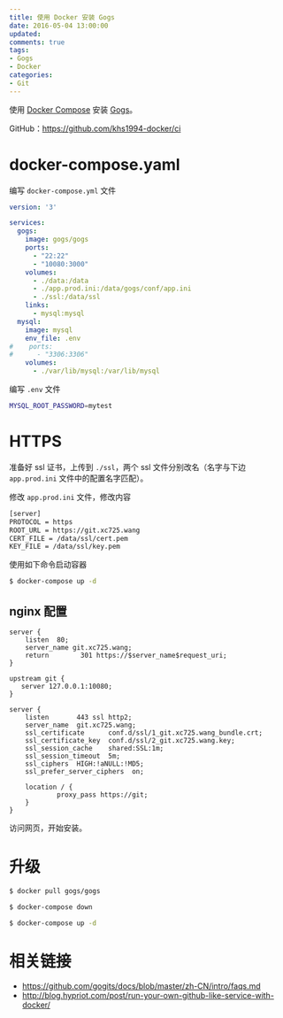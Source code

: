 ```yaml
---
title: 使用 Docker 安装 Gogs
date: 2016-05-04 13:00:00
updated:
comments: true
tags:
- Gogs
- Docker
categories:
- Git
---
```


使用 [Docker Compose](/docker/compose.html) 安装 [Gogs](https://github.com/gogits/gogs)。

GitHub：https://github.com/khs1994-docker/ci

<!--more-->

# docker-compose.yaml

编写 `docker-compose.yml` 文件

```yaml
version: '3'

services:
  gogs:
    image: gogs/gogs
    ports:
      - "22:22"
      - "10080:3000"
    volumes:
      - ./data:/data
      - ./app.prod.ini:/data/gogs/conf/app.ini
      - ./ssl:/data/ssl
    links:
      - mysql:mysql
  mysql:
    image: mysql
    env_file: .env
#    ports:
#      - "3306:3306"
    volumes:
      - ./var/lib/mysql:/var/lib/mysql
```

编写 `.env` 文件

```bash
MYSQL_ROOT_PASSWORD=mytest
```

# HTTPS

准备好 ssl 证书，上传到 `./ssl`，两个 ssl 文件分别改名（名字与下边 `app.prod.ini` 文件中的配置名字匹配）。

修改 `app.prod.ini` 文件，修改内容

```bash
[server]
PROTOCOL = https
ROOT_URL = https://git.xc725.wang
CERT_FILE = /data/ssl/cert.pem
KEY_FILE = /data/ssl/key.pem
```

使用如下命令启动容器

```bash
$ docker-compose up -d
```

## nginx 配置

```nginx
server {
    listen  80;
    server_name git.xc725.wang;
    return        301 https://$server_name$request_uri;
}

upstream git {
   server 127.0.0.1:10080;
}

server {
    listen       443 ssl http2;
    server_name  git.xc725.wang;
    ssl_certificate      conf.d/ssl/1_git.xc725.wang_bundle.crt;
    ssl_certificate_key  conf.d/ssl/2_git.xc725.wang.key;
    ssl_session_cache    shared:SSL:1m;
    ssl_session_timeout  5m;
    ssl_ciphers  HIGH:!aNULL:!MD5;
    ssl_prefer_server_ciphers  on;

    location / {
            proxy_pass https://git;
    }
}
```

访问网页，开始安装。

# 升级

```bash
$ docker pull gogs/gogs

$ docker-compose down

$ docker-compose up -d
```

# 相关链接

* https://github.com/gogits/docs/blob/master/zh-CN/intro/faqs.md  
* http://blog.hypriot.com/post/run-your-own-github-like-service-with-docker/
